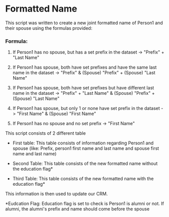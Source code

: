 # Formatted Name

This script was written to create a new joint formatted name of Person1 and their spouse using the formulas provided:

### Formula: 

1. If Person1 has no spouse, but has a set prefix in the dataset -> "Prefix" + "Last Name"

2. If Person1 has spouse, both have set prefixes and have the same last name in the dataset -> "Prefix" & (Spouse) "Prefix" + (Spouse) "Last Name"

3. If Person1 has spouse, both have set prefixes but have different last name in the dataset -> "Prefix" + "Last Name" & (Spouse) "Prefix" + (Spouse) "Last Name"

4. If Person1 has spouse, but only 1 or none have set prefix in the dataset -> "First Name" & (Spouse) "First Name"

5. If Person1 has no spouse and no set prefix -> "First Name"

This script consists of 2 different table

- First table: This table consists of information regarding Person1 and spouse (like: Prefix, person1 first name and last name and spouse first name and last name)

- Second Table: This table consists of the new formatted name without the education flag*

- Third Table: This table consists of the new formatted name with the education flag*

This information is then used to update our CRM.

*Eudcation Flag: Education flag is set to check is Person1 is alumni or not. If alumni, the alumni's prefix and name should come before the spouse
